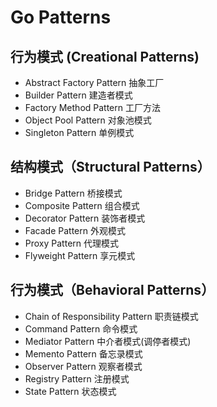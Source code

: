 # Go Patterns

## 行为模式 (Creational Patterns)
* Abstract Factory Pattern 抽象工厂
* Builder Pattern 建造者模式
* Factory Method Pattern 工厂方法
* Object Pool Pattern 对象池模式
* Singleton Pattern 单例模式

## 结构模式（Structural Patterns）
* Bridge Pattern 桥接模式
* Composite Pattern 组合模式
* Decorator Pattern 装饰者模式
* Facade Pattern 外观模式
* Proxy Pattern 代理模式
* Flyweight Pattern 享元模式

## 行为模式（Behavioral Patterns）
* Chain of Responsibility Pattern 职责链模式
* Command Pattern 命令模式
* Mediator Pattern 中介者模式(调停者模式)
* Memento Pattern 备忘录模式
* Observer Pattern 观察者模式
* Registry Pattern 注册模式
* State Pattern 状态模式